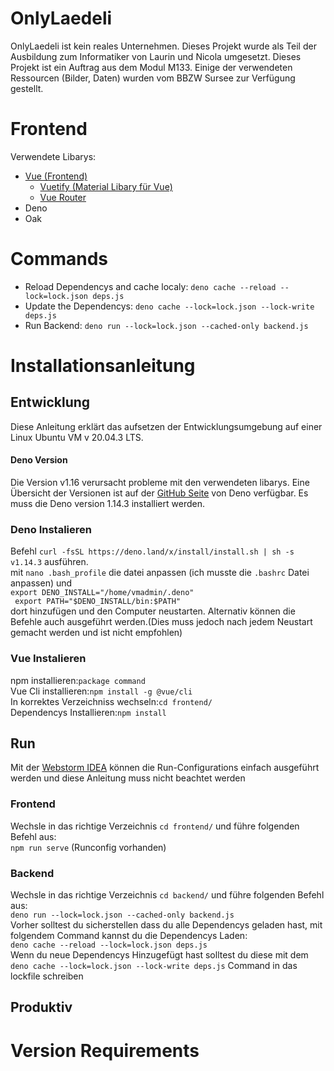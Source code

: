 # OnlyLaedeli

OnlyLaedeli ist kein reales Unternehmen. Dieses Projekt wurde als Teil der Ausbildung zum Informatiker von Laurin und Nicola umgesetzt. Dieses Projekt ist ein Auftrag aus dem Modul M133. Einige der verwendeten Ressourcen (Bilder, Daten) wurden vom BBZW Sursee zur Verfügung gestellt.

# Frontend
Verwendete Libarys:
* [Vue (Frontend)](https://vuejs.org/v2/guide/)
  * [Vuetify (Material Libary für Vue)](https://vuetifyjs.com/en/getting-started/installation/)
  * [Vue Router](https://router.vuejs.org/)
* Deno
* Oak

# Commands
* Reload Dependencys and cache localy: `deno cache --reload --lock=lock.json deps.js`
* Update the Dependencys: `deno cache --lock=lock.json --lock-write deps.js`
* Run Backend: `deno run --lock=lock.json --cached-only backend.js`

# Installationsanleitung
## Entwicklung
Diese Anleitung erklärt das aufsetzen der Entwicklungsumgebung auf einer Linux Ubuntu VM v 20.04.3 LTS. 


#### Deno Version
Die Version v1.16 verursacht probleme mit den verwendeten libarys. Eine Übersicht der Versionen ist auf der [GitHub Seite](https://github.com/denoland/deno/releases) von Deno verfügbar.
Es muss die Deno version 1.14.3 installiert werden.
### Deno Instalieren
Befehl `curl -fsSL https://deno.land/x/install/install.sh | sh -s v1.14.3` ausführen.</br>
mit `nano .bash_profile` die datei anpassen (ich musste die `.bashrc` Datei anpassen) und </br>
`export DENO_INSTALL="/home/vmadmin/.deno"`</br>`
export PATH="$DENO_INSTALL/bin:$PATH"`</br>
dort hinzufügen und den Computer neustarten. Alternativ können die Befehle auch ausgeführt werden.(Dies muss jedoch nach jedem Neustart gemacht werden und ist nicht empfohlen)


### Vue Instalieren
npm installieren:`package command`</br>
Vue Cli installieren:`npm install -g @vue/cli`</br>
In korrektes Verzeichniss wechseln:`cd frontend/`</br>
Dependencys Installieren:`npm install`</br>



## Run
Mit der [Webstorm IDEA](https://www.jetbrains.com/de-de/webstorm/) können die Run-Configurations einfach ausgeführt werden und diese Anleitung muss nicht beachtet werden
### Frontend
Wechsle in das richtige Verzeichnis `cd frontend/`
und führe folgenden Befehl aus:</br>
`npm run serve` (Runconfig vorhanden)
### Backend
Wechsle in das richtige Verzeichnis `cd backend/`
und führe folgenden Befehl aus:</br>
`deno run --lock=lock.json --cached-only backend.js`</br>
Vorher solltest du sicherstellen dass du alle Dependencys geladen hast, mit folgendem Command kannst du die Dependencys Laden:</br>
`deno cache --reload --lock=lock.json deps.js`</br>
Wenn du neue Dependencys Hinzugefügt hast solltest du diese mit dem `deno cache --lock=lock.json --lock-write deps.js` Command in das lockfile schreiben

## Produktiv


# Version Requirements
